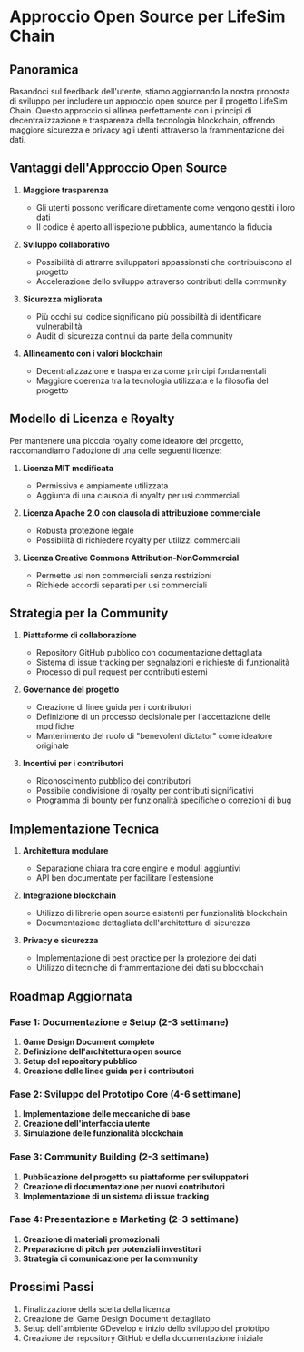 # Approccio Open Source per LifeSim Chain

## Panoramica

Basandoci sul feedback dell'utente, stiamo aggiornando la nostra proposta di sviluppo per includere un approccio open source per il progetto LifeSim Chain. Questo approccio si allinea perfettamente con i principi di decentralizzazione e trasparenza della tecnologia blockchain, offrendo maggiore sicurezza e privacy agli utenti attraverso la frammentazione dei dati.

## Vantaggi dell'Approccio Open Source

1. **Maggiore trasparenza**
   - Gli utenti possono verificare direttamente come vengono gestiti i loro dati
   - Il codice è aperto all'ispezione pubblica, aumentando la fiducia

2. **Sviluppo collaborativo**
   - Possibilità di attrarre sviluppatori appassionati che contribuiscono al progetto
   - Accelerazione dello sviluppo attraverso contributi della community

3. **Sicurezza migliorata**
   - Più occhi sul codice significano più possibilità di identificare vulnerabilità
   - Audit di sicurezza continui da parte della community

4. **Allineamento con i valori blockchain**
   - Decentralizzazione e trasparenza come principi fondamentali
   - Maggiore coerenza tra la tecnologia utilizzata e la filosofia del progetto

## Modello di Licenza e Royalty

Per mantenere una piccola royalty come ideatore del progetto, raccomandiamo l'adozione di una delle seguenti licenze:

1. **Licenza MIT modificata**
   - Permissiva e ampiamente utilizzata
   - Aggiunta di una clausola di royalty per usi commerciali

2. **Licenza Apache 2.0 con clausola di attribuzione commerciale**
   - Robusta protezione legale
   - Possibilità di richiedere royalty per utilizzi commerciali

3. **Licenza Creative Commons Attribution-NonCommercial**
   - Permette usi non commerciali senza restrizioni
   - Richiede accordi separati per usi commerciali

## Strategia per la Community

1. **Piattaforme di collaborazione**
   - Repository GitHub pubblico con documentazione dettagliata
   - Sistema di issue tracking per segnalazioni e richieste di funzionalità
   - Processo di pull request per contributi esterni

2. **Governance del progetto**
   - Creazione di linee guida per i contributori
   - Definizione di un processo decisionale per l'accettazione delle modifiche
   - Mantenimento del ruolo di "benevolent dictator" come ideatore originale

3. **Incentivi per i contributori**
   - Riconoscimento pubblico dei contributori
   - Possibile condivisione di royalty per contributi significativi
   - Programma di bounty per funzionalità specifiche o correzioni di bug

## Implementazione Tecnica

1. **Architettura modulare**
   - Separazione chiara tra core engine e moduli aggiuntivi
   - API ben documentate per facilitare l'estensione

2. **Integrazione blockchain**
   - Utilizzo di librerie open source esistenti per funzionalità blockchain
   - Documentazione dettagliata dell'architettura di sicurezza

3. **Privacy e sicurezza**
   - Implementazione di best practice per la protezione dei dati
   - Utilizzo di tecniche di frammentazione dei dati su blockchain

## Roadmap Aggiornata

### Fase 1: Documentazione e Setup (2-3 settimane)
1. **Game Design Document completo**
2. **Definizione dell'architettura open source**
3. **Setup del repository pubblico**
4. **Creazione delle linee guida per i contributori**

### Fase 2: Sviluppo del Prototipo Core (4-6 settimane)
1. **Implementazione delle meccaniche di base**
2. **Creazione dell'interfaccia utente**
3. **Simulazione delle funzionalità blockchain**

### Fase 3: Community Building (2-3 settimane)
1. **Pubblicazione del progetto su piattaforme per sviluppatori**
2. **Creazione di documentazione per nuovi contributori**
3. **Implementazione di un sistema di issue tracking**

### Fase 4: Presentazione e Marketing (2-3 settimane)
1. **Creazione di materiali promozionali**
2. **Preparazione di pitch per potenziali investitori**
3. **Strategia di comunicazione per la community**

## Prossimi Passi

1. Finalizzazione della scelta della licenza
2. Creazione del Game Design Document dettagliato
3. Setup dell'ambiente GDevelop e inizio dello sviluppo del prototipo
4. Creazione del repository GitHub e della documentazione iniziale
